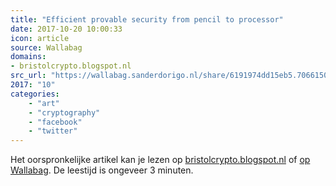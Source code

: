 ```yaml
---
title: "Efficient provable security from pencil to processor"
date: 2017-10-20 10:00:33
icon: article
source: Wallabag
domains:
- bristolcrypto.blogspot.nl
src_url: "https://wallabag.sanderdorigo.nl/share/6191974dd15eb5.70661504"
2017: "10"
categories:
    - "art"
    - "cryptography"
    - "facebook"
    - "twitter"
---
```

Het oorspronkelijke artikel kan je lezen op [bristolcrypto.blogspot.nl](https://bristolcrypto.blogspot.nl/2014/01/efficient-provable-security-from-pencil.html) of [op Wallabag](https://wallabag.sanderdorigo.nl/share/6191974dd15eb5.70661504). De leestijd is ongeveer 3 minuten.